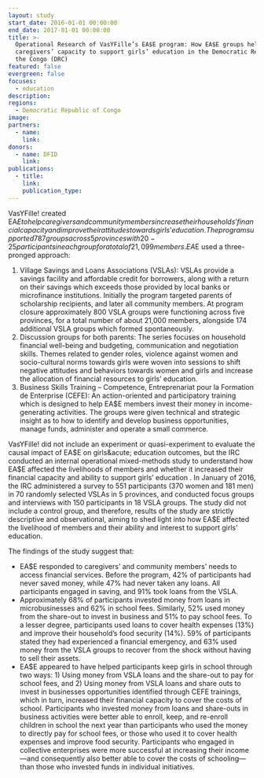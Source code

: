 ```yaml
---
layout: study
start_date: 2016-01-01 00:00:00
end_date: 2017-01-01 00:00:00
title: >-
  Operational Research of VasYFille’s EA$E program: How EA$E groups helped
  caregivers’ capacity to support girls’ education in the Democratic Republic of
  the Congo (DRC)
featured: false
evergreen: false
focuses:
  - education
description:
regions:
  - Democratic Republic of Congo
image:
partners:
  - name:
    link:
donors:
  - name: DFID
    link:
publications:
  - title:
    link:
    publication_type:
---
```


VasYFille\! created EA$E to help caregivers and community members increase their households’ financial capacity and improve their attitudes towards girls’ education. The program supported 787 groups across 5 provinces with 20-25 participants in each group for a total of 21,099 members. EA$E used a three-pronged approach:

1. Village Savings and Loans Associations (VSLAs): VSLAs provide a savings facility and affordable credit for borrowers, along with a return on their savings which exceeds those provided by local banks or microfinance institutions. Initially the program targeted parents of scholarship recipients, and later all community members. At program closure approximately 800 VSLA groups were functioning across five provinces, for a total number of about 21,000 members, alongside 174 additional VSLA groups which formed spontaneously.&nbsp;
2. Discussion groups for both parents: The series focuses on household financial well-being and budgeting, communication and negotiation skills. Themes related to gender roles, violence against women and socio-cultural norms towards girls were woven into sessions to shift negative attitudes and behaviors towards women and girls and increase the allocation of financial resources to girls’ education.&nbsp;
3. Business Skills Training – Competence, Entreprenariat pour la Formation de Enterprise (CEFE): An action-oriented and participatory training which is designed to help EA$E members invest their money in income-generating activities. The groups were given technical and strategic insight as to how to identify and develop business opportunities, manage funds, administer and operate a small commerce.

VasYFille\! did not include an experiment or quasi-experiment to evaluate the causal impact of EA$E on girls&acute; education outcomes, but the IRC conducted an internal operational mixed-methods study to understand how EA$E affected the livelihoods of members and whether it increased their financial capacity and ability to support girls’ education . In January of 2016, the IRC administered a survey to 551 participants (370 women and 181 men) in 70 randomly selected VSLAs in 5 provinces, and conducted focus groups and interviews with 150 participants in 18 VSLA groups. The study did not include a control group, and therefore, results of the study are strictly descriptive and observational, aiming to shed light into how EA$E affected the livelihood of members and their ability and interest to support girls’ education.&nbsp;

The findings of the study suggest that:&nbsp;

* EA$E responded to caregivers’ and community members’ needs to access financial services. Before the program, 42% of participants had never saved money, while 47% had never taken any loans. All participants engaged in saving, and 91% took loans from the VSLA.&nbsp;
* Approximately 68% of participants invested money from loans in microbusinesses and 62% in school fees. Similarly, 52% used money from the share-out to invest in business and 51% to pay school fees. To a lesser degree, participants used loans to cover health expenses (13%) and improve their household’s food security (14%). 59% of participants stated they had experienced a financial emergency, and 63% used money from the VSLA groups to recover from the shock without having to sell their assets.&nbsp;
* EA$E appeared to have helped participants keep girls in school through two ways: 1) Using money from VSLA loans and the share-out to pay for school fees, and 2) Using money from VSLA loans and share outs to invest in businesses opportunities identified through CEFE trainings, which in turn, increased their financial capacity to cover the costs of school. Participants who invested money from loans and share-outs in business activities were better able to enroll, keep, and re-enroll children in school the next year than participants who used the money to directly pay for school fees, or those who used it to cover health expenses and improve food security. Participants who engaged in collective enterprises were more successful at increasing their income—and consequently also better able to cover the costs of schooling— than those who invested funds in individual initiatives.